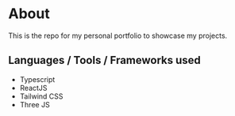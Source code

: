 # About

This is the repo for my personal portfolio to showcase my projects.

## Languages / Tools / Frameworks used

- Typescript
- ReactJS
- Tailwind CSS
- Three JS
